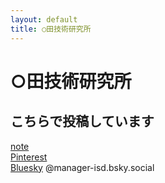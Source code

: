 ```yaml
---
layout: default
title: ○田技術研究所
---
```


# ○田技術研究所
## こちらで投稿しています

[note](https://note.com/giken_manager)  
[Pinterest](https://www.pinterest.com/manager6983/)  
[Bluesky](https://bsky.app/) @manager-isd.bsky.social
